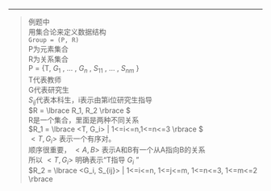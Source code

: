 ---
>例题中  
>用集合论来定义数据结构  
>`Group = (P, R)`   
>P为元素集合  
>R为关系集合  
>P = {T, $G_1$ , ... , $G_n$ , $S_{11}$ , ... , $S_{nm}$ }  
>T代表教师  
>G代表研究生  
>$S_{ij}$代表本科生，i表示由第i位研究生指导  
>$R = \lbrace R_1, R_2 \rbrace $   
>R是一个集合，里面是两种不同关系  
>$R_1 = \lbrace <T, G_i> | 1<=i<=n,1<=n<=3 \rbrace $  
>$<T, G_i>$ 表示一个有序对。  
>顺序很重要， $<A, B>$  表示A和B有一个从A指向B的关系  
>所以 $<T, G_i>$ 明确表示“T指导 $G_i$ ”  
>$R_2 = \lbrace <G_i, S_{ij}> | 1<=i<=n, 1<=j<=m, 1<=n<=3, 1<=m<=2 \rbrace
>
